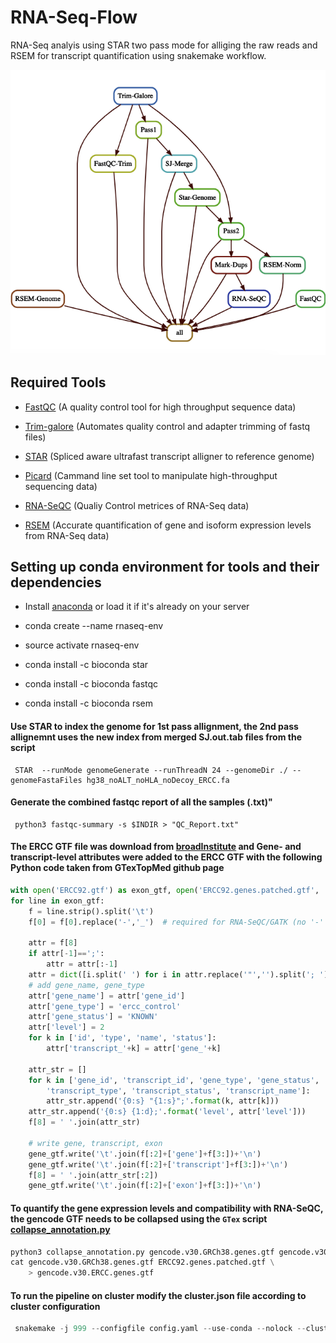 # RNA-Seq-Flow

RNA-Seq analyis using STAR two pass mode for alliging the raw reads and RSEM for transcript quantification using snakemake workflow.
  
   ![workflow](DAG.png) 

## Required Tools  

 * [FastQC](https://www.bioinformatics.babraham.ac.uk/projects/fastqc/) (A quality control tool for high throughput sequence data)

 * [Trim-galore](https://www.bioinformatics.babraham.ac.uk/projects/trim_galore/) (Automates quality  control and adapter trimming of fastq files)

 * [STAR](https://github.com/alexdobin/STAR) (Spliced aware ultrafast transcript alligner to reference genome)

 * [Picard](https://broadinstitute.github.io/picard/) (Cammand line set  tool to manipulate high-throughput sequencing data)

 * [RNA-SeQC](https://software.broadinstitute.org/cancer/cga/rna-seqc) (Qualiy Control metrices of RNA-Seq data)

 * [RSEM](https://github.com/deweylab/RSEM) (Accurate quantification of gene and isoform expression levels from RNA-Seq data)


## Setting up conda environment for tools and their dependencies 

* Install [anaconda](https://docs.anaconda.com/anaconda/install/) or load it if it's already on your server

* conda create --name rnaseq-env

* source activate rnaseq-env

* conda install -c bioconda star

* conda install -c bioconda fastqc

* conda install -c bioconda rsem

#### Use STAR to index the genome for 1st pass allignment, the 2nd pass allignemnt uses the new index from merged SJ.out.tab files from the  script
```
 STAR  --runMode genomeGenerate --runThreadN 24 --genomeDir ./ --genomeFastaFiles hg38_noALT_noHLA_noDecoy_ERCC.fa 
```

#### Generate the combined fastqc report of all the samples (.txt)" 
```
 python3 fastqc-summary -s $INDIR > "QC_Report.txt"
```
#### The ERCC GTF file was download from [broadInstitute](https://personal.broadinstitute.org/francois/resources/) and Gene- and transcript-level attributes were added to the ERCC GTF with the following Python code taken from GTexTopMed github page
```python
with open('ERCC92.gtf') as exon_gtf, open('ERCC92.genes.patched.gtf', 'w') as gene_gtf:
for line in exon_gtf:
    f = line.strip().split('\t')
    f[0] = f[0].replace('-','_')  # required for RNA-SeQC/GATK (no '-' in contig name)

    attr = f[8]
    if attr[-1]==';':
        attr = attr[:-1]
    attr = dict([i.split(' ') for i in attr.replace('"','').split('; ')])
    # add gene_name, gene_type
    attr['gene_name'] = attr['gene_id']
    attr['gene_type'] = 'ercc_control'
    attr['gene_status'] = 'KNOWN'
    attr['level'] = 2
    for k in ['id', 'type', 'name', 'status']:
        attr['transcript_'+k] = attr['gene_'+k]

    attr_str = []
    for k in ['gene_id', 'transcript_id', 'gene_type', 'gene_status', 'gene_name',
        'transcript_type', 'transcript_status', 'transcript_name']:
        attr_str.append('{0:s} "{1:s}";'.format(k, attr[k]))
    attr_str.append('{0:s} {1:d};'.format('level', attr['level']))
    f[8] = ' '.join(attr_str)

    # write gene, transcript, exon
    gene_gtf.write('\t'.join(f[:2]+['gene']+f[3:])+'\n')
    gene_gtf.write('\t'.join(f[:2]+['transcript']+f[3:])+'\n')
    f[8] = ' '.join(attr_str[:2])
    gene_gtf.write('\t'.join(f[:2]+['exon']+f[3:])+'\n')
 ```   
#### To quantify the gene expression levels and compatibility with RNA-SeQC, the gencode GTF needs to be collapsed using the `GTex` script [collapse_annotation.py](https://github.com/broadinstitute/gtex-pipeline/blob/master/gene_model/collapse_annotation.py)
```python
python3 collapse_annotation.py gencode.v30.GRCh38.genes.gtf gencode.v30.GRCh38.genes.gtf
cat gencode.v30.GRCh38.genes.gtf ERCC92.genes.patched.gtf \
    > gencode.v30.ERCC.genes.gtf 
```

#### To run the pipeline on cluster modify the cluster.json file according to cluster configuration
```python
 snakemake -j 999 --configfile config.yaml --use-conda --nolock --cluster-config cluster.json --cluster "sbatch -A {cluster.account} -p {cluster.partition}  -N {cluster.N} -n {cluster.n}  -t {cluster.time} --mem {cluster.mem}"
```
